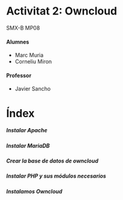 # Activitat 2: Owncloud

SMX-B MP08

####  Alumnes
* Marc Muria 
* Corneliu Miron

#### Professor
* Javier Sancho 

# Índex
##### Instalar Apache
##### Instalar MariaDB

##### Crear la base de datos de owncloud
##### Instalar PHP y sus módulos necesarios
##### Instalamos Owncloud
##### 
